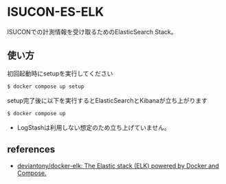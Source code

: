 # ISUCON-ES-ELK

ISUCONでの計測情報を受け取るためのElasticSearch Stack。

## 使い方

初回起動時にsetupを実行してください

```sh
$ docker compose up setup
```

setup完了後に以下を実行するとElasticSearchとKibanaが立ち上がります

```sh
$ docker compose up
```

- LogStashは利用しない想定のため立ち上げていません。


## references

- [deviantony/docker-elk: The Elastic stack (ELK) powered by Docker and Compose.](https://github.com/deviantony/docker-elk)